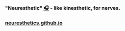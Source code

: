 
### "Neuresthetic" [🎧](https://translate.google.com/?sl=auto&tl=en&text=neuresthetic&op=translate) - like kinesthetic, for nerves.

### [neuresthetics.github.io](https://neuresthetics.github.io/)
